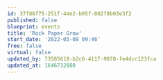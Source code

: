 ```yaml
---
id: 37f86f75-251f-44e2-b05f-802f8b03e3f2
published: false
blueprint: events
title: 'Rock Paper Grow'
start_date: '2022-03-08 09:46'
free: false
virtual: false
updated_by: 73585618-b2c6-4117-9078-fe4dcc123fca
updated_at: 1646732880
---
```

